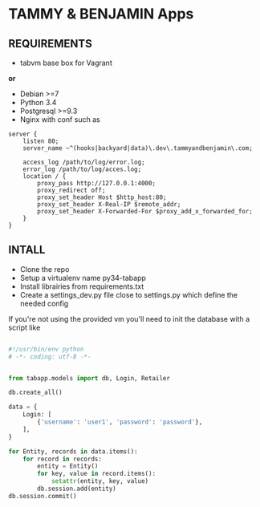# TAMMY & BENJAMIN Apps

## REQUIREMENTS

* tabvm base box for Vagrant

__or__

* Debian >=7
* Python 3.4
* Postgresql >=9.3
* Nginx with conf such as

```
server {
    listen 80;
    server_name ~^(hooks|backyard|data)\.dev\.tammyandbenjamin\.com;

    access_log /path/to/log/error.log;
    error_log /path/to/log/acces.log;
    location / {
        proxy_pass http://127.0.0.1:4000;
        proxy_redirect off;
        proxy_set_header Host $http_host:80;
        proxy_set_header X-Real-IP $remote_addr;
        proxy_set_header X-Forwarded-For $proxy_add_x_forwarded_for;
    }
}
```

## INTALL

* Clone the repo
* Setup a virtualenv name py34-tabapp
* Install librairies from requirements.txt
* Create a settings_dev.py file close to settings.py which define the needed config

If you're not using the provided vm you'll need to init the database with a script like

```python

#!/usr/bin/env python
# -*- coding: utf-8 -*-


from tabapp.models import db, Login, Retailer

db.create_all()

data = {
    Login: [
        {'username': 'user1', 'password': 'password'},
    ],
}

for Entity, records in data.items():
    for record in records:
        entity = Entity()
        for key, value in record.items():
            setattr(entity, key, value)
        db.session.add(entity)
db.session.commit()

```
